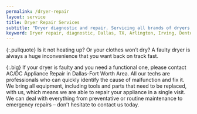 ```yaml
---
permalink: /dryer-repair
layout: service
title: Dryer Repair Services
subtitle: "Dryer diagnostic and repair. Servicing all brands of dryers. We work in Dallas-Fort Worth Area."
keyword: Dryer repair, diagnostic, Dallas, TX, Arlington, Irving, Denton, Lewisville, Plano, Carrollton, Frisco, Keller, Grapevine, Bedford, Euless, Southlake, Lake Dallas, Roanoke, Argyle, Hebron, Richardson, Corinth, Lantana, Copper Canyon, Highland Village, Double Oak, Watauga, Melody Hills, Richland Hills, North Richland Hills, Haltom City, Blue Mound
---
```


{:.pullquote}
Is it not heating up? Or your clothes won’t dry? A faulty dryer is always a huge inconvenience that you want back on track fast.

{:.big}
If your dryer is faulty and you need a functional one, please contact AC/DC Appliance Repair in Dallas-Fort Worth Area. All our techs are professionals who can quickly identify the cause of malfunction and fix it. We bring all equipment, including tools and parts that need to be replaced, with us, which means we are able to repair your appliance in a single visit. We can deal with everything from preventative or routine maintenance to emergency repairs – don’t hesitate to contact us today.